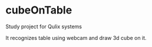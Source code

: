 # cubeOnTable
Study project for Qulix systems

It recognizes table using webcam and draw 3d cube on it.
